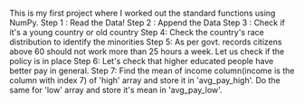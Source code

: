 This is my first project where I worked out the standard functions using NumPy.
Step 1 : Read the Data!
Step 2 : Append the Data
Step 3 : Check if it's a young country or old country
Step 4: Check the country's race distribution to identify the minorities
Step 5: As per govt. records citizens above 60 should not work more than 25 hours a week. Let us check if the policy is in place
Step 6: Let's check that higher educated people have better pay in general.
Step 7: Find the mean of income column(income is the column with index 7) of 'high' array and store it in 'avg_pay_high'. Do the same for 'low' array and store it's mean in 'avg_pay_low'.
